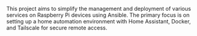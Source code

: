 This project aims to simplify the management and deployment of various services on Raspberry Pi devices using Ansible. The primary focus is on setting up a home automation environment with Home Assistant, Docker, and Tailscale for secure remote access.
